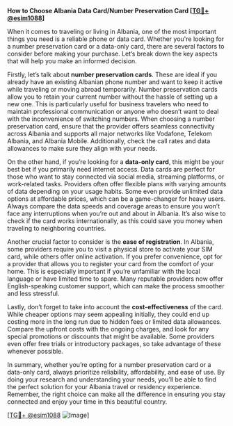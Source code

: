 **How to Choose Albania Data Card/Number Preservation Card [[TG💪+ @esim1088](https://t.me/s/esim1088)]**

When it comes to traveling or living in Albania, one of the most important things you need is a reliable phone or data card. Whether you're looking for a number preservation card or a data-only card, there are several factors to consider before making your purchase. Let’s break down the key aspects that will help you make an informed decision.

Firstly, let’s talk about **number preservation cards**. These are ideal if you already have an existing Albanian phone number and want to keep it active while traveling or moving abroad temporarily. Number preservation cards allow you to retain your current number without the hassle of setting up a new one. This is particularly useful for business travelers who need to maintain professional communication or anyone who doesn’t want to deal with the inconvenience of switching numbers. When choosing a number preservation card, ensure that the provider offers seamless connectivity across Albania and supports all major networks like Vodafone, Telekom Albania, and Albania Mobile. Additionally, check the call rates and data allowances to make sure they align with your needs.

On the other hand, if you’re looking for a **data-only card**, this might be your best bet if you primarily need internet access. Data cards are perfect for those who want to stay connected via social media, streaming platforms, or work-related tasks. Providers often offer flexible plans with varying amounts of data depending on your usage habits. Some even provide unlimited data options at affordable prices, which can be a game-changer for heavy users. Always compare the data speeds and coverage areas to ensure you won’t face any interruptions when you’re out and about in Albania. It’s also wise to check if the card works internationally, as this could save you money when traveling to neighboring countries.

Another crucial factor to consider is the **ease of registration**. In Albania, some providers require you to visit a physical store to activate your SIM card, while others offer online activation. If you prefer convenience, opt for a provider that allows you to register your card from the comfort of your home. This is especially important if you’re unfamiliar with the local language or have limited time to spare. Many reputable providers now offer English-speaking customer support, which can make the process smoother and less stressful.

Lastly, don’t forget to take into account the **cost-effectiveness** of the card. While cheaper options may seem appealing initially, they could end up costing more in the long run due to hidden fees or limited data allowances. Compare the upfront costs with the ongoing charges, and look for any special promotions or discounts that might be available. Some providers even offer free trials or introductory packages, so take advantage of these whenever possible.

In summary, whether you’re opting for a number preservation card or a data-only card, always prioritize reliability, affordability, and ease of use. By doing your research and understanding your needs, you’ll be able to find the perfect solution for your Albania travel or residency experience. Remember, the right choice can make all the difference in ensuring you stay connected and enjoy your time in this beautiful country.

[[TG💪+ @esim1088](https://t.me/s/esim1088) ![Image](https://i.postimg.cc/Y0z9fWf4/image.png)]